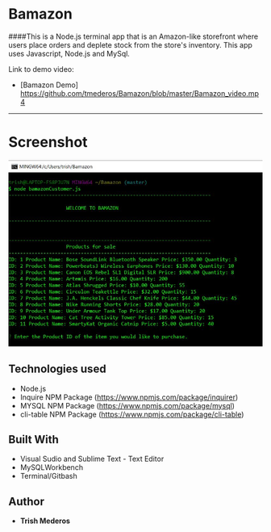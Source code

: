 # Bamazon

####This is a Node.js terminal app that is an Amazon-like storefront where users place orders and deplete stock from the store's inventory. This app uses Javascript, Node.js and MySql.

Link to demo video:
* [Bamazon Demo] https://github.com/tmederos/Bamazon/blob/master/Bamazon_video.mp4

---
# Screenshot
![Screenshot](https://github.com/tmederos/Bamazon/blob/master/screen-shot.jpg)

## Technologies used
- Node.js
- Inquire NPM Package (https://www.npmjs.com/package/inquirer)
- MYSQL NPM Package (https://www.npmjs.com/package/mysql)
- cli-table NPM Package (https://www.npmjs.com/package/cli-table)

## Built With

* Visual Sudio and Sublime Text - Text Editor
* MySQLWorkbench
* Terminal/Gitbash

## Author

* **Trish Mederos**
